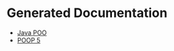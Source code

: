 <!DOCTYPE HTML>
<html lang="es">
<head>
  <meta charset="UTF-8">
  <title>Generated Documentation</title>
</head>
<body>
  <h1>Generated Documentation</h1>
  <ul>
    <li><a href="Practica-POO/docs/docs1/index.html">Java POO</a></li>
    <li><a href="Practica-POO/docs/docs2/index.html">POOP 5</a></li>
  </ul>
</body>
</html>
